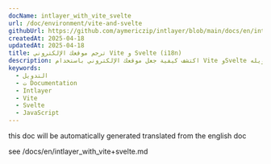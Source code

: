 ```yaml
---
docName: intlayer_with_vite_svelte
url: /doc/environment/vite-and-svelte
githubUrl: https://github.com/aymericzip/intlayer/blob/main/docs/en/intlayer_with_vite+svelte.md
createdAt: 2025-04-18
updatedAt: 2025-04-18
title: ترجم موقعك الإلكتروني Vite و Svelte (i18n)
description: اكتشف كيفية جعل موقعك الإلكتروني باستخدام Vite وSvelte متعدد اللغات. اتبع الوثائق لتدويله (i18n) وترجمته.
keywords:
  - التدويل
  - ت Documentation
  - Intlayer
  - Vite
  - Svelte
  - JavaScript
---
```


this doc will be automatically generated translated from the english doc

see /docs/en/intlayer_with_vite+svelte.md
